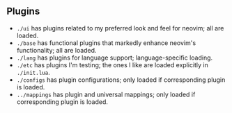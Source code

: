 Plugins
-------

- `./ui` has plugins related to my preferred look and feel for neovim; all are loaded.
- `./base` has functional plugins that markedly enhance neovim's functionality; all are loaded.
- `./lang` has plugins for language support; language-specific loading.
- `./etc` has plugins I'm testing; the ones I like are loaded explicitly in `./init.lua`.
- `./configs` has plugin configurations; only loaded if corresponding plugin is loaded.
- `../mappings` has plugin and universal mappings; only loaded if corresponding plugin is loaded.
